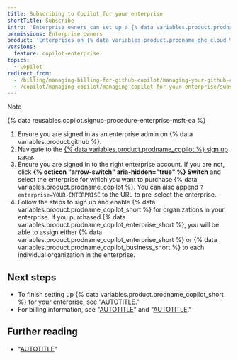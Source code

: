 ```yaml
---
title: Subscribing to Copilot for your enterprise
shortTitle: Subscribe
intro: 'Enterprise owners can set up a {% data variables.product.prodname_copilot_enterprise_short %} or {% data variables.product.prodname_copilot_business_short %} subscription for their enterprise.'
permissions: Enterprise owners
product: 'Enterprises on {% data variables.product.prodname_ghe_cloud %}'
versions:
  feature: copilot-enterprise
topics:
  - Copilot
redirect_from:
  - /billing/managing-billing-for-github-copilot/managing-your-github-copilot-enterprise-subscription
  - /copilot/managing-copilot/managing-copilot-for-your-enterprise/subscribing-to-copilot-for-your-enterprise
---
```


>[!NOTE]
> {% data reusables.copilot.signup-procedure-enterprise-msft-ea %}

1. Ensure you are signed in as an enterprise admin on {% data variables.product.github %}.
1. Navigate to the [{% data variables.product.prodname_copilot %} sign up page](https://github.com/github-copilot/purchase).
1. Ensure you are signed in to the right enterprise account. If you are not, click **{% octicon "arrow-switch" aria-hidden="true" %} Switch** and select the enterprise for which you want to purchase {% data variables.product.prodname_copilot %}. You can also append `?enterprise=YOUR-ENTERPRISE` to the URL to pre-select the enterprise.
1. Follow the steps to sign up and enable {% data variables.product.prodname_copilot_short %} for organizations in your enterprise. If you purchased {% data variables.product.prodname_copilot_enterprise_short %}, you will be able to assign either {% data variables.product.prodname_copilot_enterprise_short %} or {% data variables.product.prodname_copilot_business_short %} to each individual organization in the enterprise.

## Next steps

* To finish setting up {% data variables.product.prodname_copilot_short %} for your enterprise, see "[AUTOTITLE](/copilot/setting-up-github-copilot/setting-up-github-copilot-for-your-enterprise)."
* For billing information, see "[AUTOTITLE](/billing/managing-billing-for-github-copilot/about-billing-for-github-copilot#about-billing-for-github-copilot-business-and-github-copilot-enterprise)" and "[AUTOTITLE](/billing/managing-your-github-billing-settings)."

## Further reading

* "[AUTOTITLE](/copilot/about-github-copilot/subscription-plans-for-github-copilot)"
